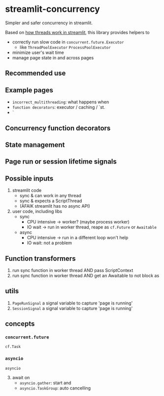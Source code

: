 # streamlit-concurrency

Simpler and safer concurrency in streamlit.

Based on [how threads work in streamlit](https://docs.streamlit.io/develop/concepts/design/multithreading), this library provides helpers to

- correctly run slow code in `concurrent.future.Executor`
    - like `ThreadPoolExecutor` `ProcessPoolExecutor`
- minimize user's wait time
- manage page state in and across pages

<!--

TODO future
- listen for cancelled page run or terminated session, and prevent unnecessary code run
-->

## Recommended use


## Example pages

- `incorrect_multithreading`: what happens when 
- `function decorators`: executor / caching / `st.
- `

## Concurrency function decorators

## State management

## Page run or session lifetime signals


## Possible inputs

1. streamlit code
    - sync & can work in any thread
    - sync & expects a ScriptThread
    - (AFAIK streamlit has no async API)
2. user code, including libs
    - sync
        - CPU intensive -> worker? (maybe process worker)
        - IO wait -> run in worker thread, reape as `cf.Future` or `Awaitable`
    - async
        - CPU intensive -> run in a different loop won't help
        - IO wait: not a problem

## Function transformers

1. run sync function in worker thread AND pass ScriptContext
2. run sync function in worker thread AND get an Awaitable to not block as


## utils

1. `PageRunSignal` a signal variable to capture 'page is running'
1. `SessionSignal` a signal variable to capture 'page is running'

## concepts

### `concurrent.future`

`cf.Task`

### `asyncio`

`asyncio`

3. await on 
    - `asyncio.gather`: start and 
    - `asyncio.TaskGroup`: auto cancelling